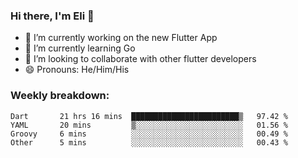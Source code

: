 ### Hi there, I'm Eli 👋
- 🔭 I’m currently working on the new Flutter App
- 🌱 I’m currently learning Go
- 🦄 I’m looking to collaborate with other flutter developers
- 😄 Pronouns: He/Him/His

### Weekly breakdown:
<!--START_SECTION:waka-->

```text
Dart       21 hrs 16 mins  ████████████████████████▒   97.42 %
YAML       20 mins         ▒░░░░░░░░░░░░░░░░░░░░░░░░   01.56 %
Groovy     6 mins          ░░░░░░░░░░░░░░░░░░░░░░░░░   00.49 %
Other      5 mins          ░░░░░░░░░░░░░░░░░░░░░░░░░   00.43 %
```

<!--END_SECTION:waka-->
